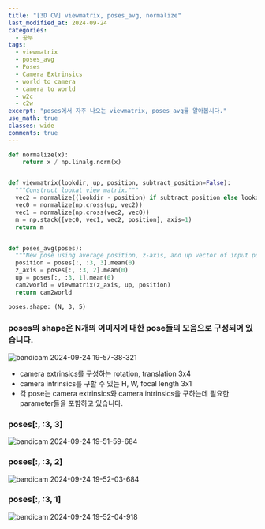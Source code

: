 ```yaml
---
title: "[3D CV] viewmatrix, poses_avg, normalize"
last_modified_at: 2024-09-24
categories:
  - 공부
tags:
  - viewmatrix
  - poses_avg
  - Poses
  - Camera Extrinsics
  - world to camera
  - camera to world
  - w2c
  - c2w
excerpt: "poses에서 자주 나오는 viewmatrix, poses_avg를 알아봅시다."
use_math: true
classes: wide
comments: true
---
```


```python
def normalize(x):
    return x / np.linalg.norm(x)


def viewmatrix(lookdir, up, position, subtract_position=False):
  """Construct lookat view matrix."""
  vec2 = normalize((lookdir - position) if subtract_position else lookdir)
  vec0 = normalize(np.cross(up, vec2))
  vec1 = normalize(np.cross(vec2, vec0))
  m = np.stack([vec0, vec1, vec2, position], axis=1)
  return m


def poses_avg(poses):
  """New pose using average position, z-axis, and up vector of input poses."""
  position = poses[:, :3, 3].mean(0)
  z_axis = poses[:, :3, 2].mean(0)
  up = poses[:, :3, 1].mean(0)
  cam2world = viewmatrix(z_axis, up, position)
  return cam2world
```

```
poses.shape: (N, 3, 5)
```

### poses의 shape은 N개의 이미지에 대한 pose들의 모음으로 구성되어 있습니다.
![bandicam 2024-09-24 19-57-38-321](https://github.com/user-attachments/assets/4d7969d9-164e-4483-8410-f6ffa3126130)
- camera extrinsics를 구성하는 rotation, translation 3x4
- camera intrinsics를 구할 수 있는 H, W, focal length 3x1
- 각 pose는 camera extrinsics와 camera intrinsics을 구하는데 필요한 parameter들을 포함하고 있습니다.
  
### poses[:, :3, 3]
![bandicam 2024-09-24 19-51-59-684](https://github.com/user-attachments/assets/0a0f10d5-b98c-421e-8fb6-b71c082cbdeb)

### poses[:, :3, 2]
![bandicam 2024-09-24 19-52-03-684](https://github.com/user-attachments/assets/53c1e6e4-8ee8-4e91-a8bc-8e7aec17c9b7)

### poses[:, :3, 1]
![bandicam 2024-09-24 19-52-04-918](https://github.com/user-attachments/assets/d53246a9-9e0b-49e3-a2ce-9199f95fc01b)



